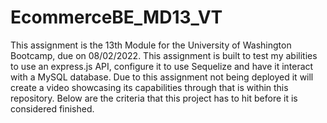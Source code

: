 # EcommerceBE_MD13_VT
This assignment is the 13th Module for the University of Washington Bootcamp, due on 08/02/2022. This assignment is built to test my abilities to use an express.js API, configure it to use Sequelize and have it interact with a MySQL database. Due to this assignment not being deployed it will create a video showcasing its capabilities through that is within this repository. Below are the criteria that this project has to hit before it is considered finished.
